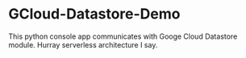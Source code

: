 # GCloud-Datastore-Demo
This python console app communicates with Googe Cloud Datastore module. Hurray serverless architecture I say.
